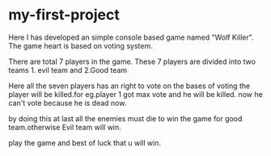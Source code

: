 # my-first-project

Here I has developed an simple console based game named "Wolf Killer".
The game heart is based on voting system.

There are total 7 players in the game.
These 7 players are  divided into two teams 1. evil team and 2.Good team

Here all the seven players has an right to vote on the bases of voting the player will be killed.for eg.player 1 got max vote and
he will be killed. now he can't vote because he is dead now.

by doing this at last all the enemies must die to win the game for good team.otherwise Evil team will win.

play the game and best of luck that u will win.
